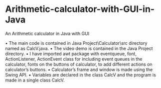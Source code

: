 # Arithmetic-calculator-with-GUI-in-Java
An Arithmetic calculator in Java with GUI


• The main code is contained in Java Project\Calculator\src directory named as CalcV.java.
• The video demo is contained in the Java Project directory.
• I have imported awt package with eventqueue, font, ActionListener, ActionEvent class for including event queues in 
  the calculator, fonts on the buttons of calculator, to add different actions on calculator’s buttons.
• Calculator’s frame and window is made using the Swing API.
• Variables are declared in the class CalcV and the program is made in a single class CalcV.
